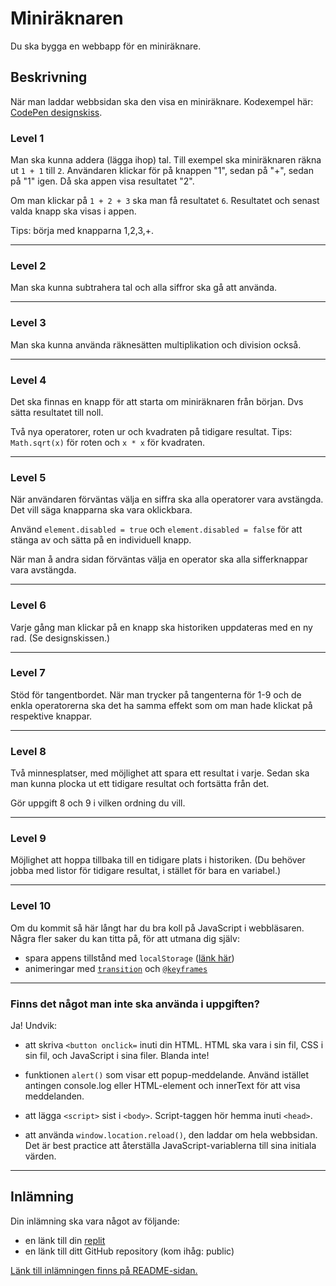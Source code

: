 # Miniräknaren
Du ska bygga en webbapp för en miniräknare.

## Beskrivning
När man laddar webbsidan ska den visa en miniräknare. Kodexempel här: [CodePen designskiss](https://codepen.io/david-zocom/pen/VwOpzEb?editors=1100).

### Level 1
Man ska kunna addera (lägga ihop) tal. Till exempel ska miniräknaren räkna ut `1 + 1` till `2`. Användaren klickar för på knappen "1", sedan på "+", sedan på "1" igen. Då ska appen visa resultatet "2".

Om man klickar på `1 + 2 + 3` ska man få resultatet `6`. Resultatet och senast valda knapp ska visas i appen.

Tips: börja med knapparna 1,2,3,+.

---
### Level 2
Man ska kunna subtrahera tal och alla siffror ska gå att använda.

---
### Level 3
Man ska kunna använda räknesätten multiplikation och division också.

---
### Level 4
Det ska finnas en knapp för att starta om miniräknaren från början. Dvs sätta resultatet till noll.

Två nya operatorer, roten ur och kvadraten på tidigare resultat. Tips: `Math.sqrt(x)` för roten och `x * x` för kvadraten.

---
### Level 5
När användaren förväntas välja en siffra ska alla operatorer vara avstängda. Det vill säga knapparna ska vara oklickbara.

Använd `element.disabled = true` och `element.disabled = false` för att stänga av och sätta på en individuell knapp.

När man å andra sidan förväntas välja en operator ska alla sifferknappar vara avstängda.

---
### Level 6
Varje gång man klickar på en knapp ska historiken uppdateras med en ny rad. (Se designskissen.)

---
### Level 7
Stöd för tangentbordet. När man trycker på tangenterna för 1-9 och de enkla operatorerna ska det ha samma effekt som om man hade klickat på respektive knappar.

---
### Level 8
Två minnesplatser, med möjlighet att spara ett resultat i varje. Sedan ska man kunna plocka ut ett tidigare resultat och fortsätta från det.

Gör uppgift 8 och 9 i vilken ordning du vill.

---
### Level 9
Möjlighet att hoppa tillbaka till en tidigare plats i historiken. (Du behöver jobba med listor för tidigare resultat, i stället för bara en variabel.)

---
### Level 10
Om du kommit så här långt har du bra koll på JavaScript i webbläsaren. Några fler saker du kan titta på, för att utmana dig själv:
+ spara appens tillstånd med `localStorage` ([länk här](https://javascript.info/localstorage))
+ animeringar med [`transition`](https://developer.mozilla.org/en-US/docs/Web/CSS/transition) och [`@keyframes`](https://developer.mozilla.org/en-US/docs/Web/CSS/@keyframes)


---

### Finns det något man inte ska använda i uppgiften?
Ja! Undvik:

+ att skriva `<button onclick=` inuti din HTML. HTML ska vara i sin fil, CSS i sin fil, och JavaScript i sina filer. Blanda inte!

+ funktionen `alert()` som visar ett popup-meddelande. Använd istället antingen console.log eller HTML-element och innerText för att visa meddelanden.

+ att lägga `<script>` sist i `<body>`. Script-taggen hör hemma inuti `<head>`.

+ att använda `window.location.reload()`, den laddar om hela webbsidan. Det är best practice att återställa JavaScript-variablerna till sina initiala värden.


---

## Inlämning
Din inlämning ska vara något av följande:
+ en länk till din [replit](https://replit.com/)
+ en länk till ditt GitHub repository (kom ihåg: public)

[Länk till inlämningen finns på README-sidan.](README.md)
